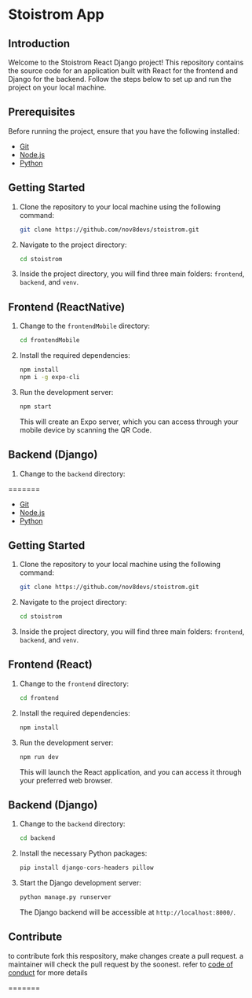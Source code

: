 # Stoistrom App

## Introduction

Welcome to the Stoistrom React Django project! This repository contains the source code for an application built with React for the frontend and Django for the backend. Follow the steps below to set up and run the project on your local machine.

## Prerequisites

Before running the project, ensure that you have the following installed:

- [Git](https://git-scm.com/)
- [Node.js](https://nodejs.org/)
- [Python](https://www.python.org/)

## Getting Started

1. Clone the repository to your local machine using the following command:

    ```bash
    git clone https://github.com/nov8devs/stoistrom.git
    ```

2. Navigate to the project directory:

    ```bash
    cd stoistrom
    ```

3. Inside the project directory, you will find three main folders: `frontend`, `backend`, and `venv`.

## Frontend (ReactNative)

1. Change to the `frontendMobile` directory:

    ```bash
    cd frontendMobile
    ```

2. Install the required dependencies:

    ```bash
    npm install
    npm i -g expo-cli
    ```

3. Run the development server:

    ```bash
    npm start
    ```

    This will create an Expo server, which you can access through your mobile device by scanning the QR Code.

## Backend (Django)

1. Change to the `backend` directory:

=======

- [Git](https://git-scm.com/)
- [Node.js](https://nodejs.org/)
- [Python](https://www.python.org/)

## Getting Started

1. Clone the repository to your local machine using the following command:

    ```bash
    git clone https://github.com/nov8devs/stoistrom.git
    ```

2. Navigate to the project directory:

    ```bash
    cd stoistrom
    ```

3. Inside the project directory, you will find three main folders: `frontend`, `backend`, and `venv`.

## Frontend (React)

1. Change to the `frontend` directory:

    ```bash
    cd frontend
    ```

2. Install the required dependencies:

    ```bash
    npm install
    ```

3. Run the development server:

    ```bash
    npm run dev
    ```

    This will launch the React application, and you can access it through your preferred web browser.

## Backend (Django)

1. Change to the `backend` directory:


    ```bash
    cd backend
    ```

2. Install the necessary Python packages:

    ```bash
    pip install django-cors-headers pillow
    ```

3. Start the Django development server:

    ```bash
    python manage.py runserver
    ```

    The Django backend will be accessible at `http://localhost:8000/`.

## Contribute

to contribute fork this respository, make changes create a pull request. a maintainer will check the pull request by the soonest. refer to [code of conduct](https://github.com/nov8devs/stoistrom/blob/main/CODE_OF_CONDUCT.md) for more details

=======
